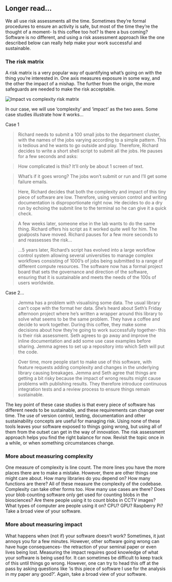 ## Longer read…
We all use risk assessments all the time. Sometimes they’re formal procedures to ensure an activity is safe, but most of the time they’re the thought of a moment- Is this coffee too hot? Is there a bus coming? Software is no different, and using a risk assessment approach like the one described below can really help make your work successful and sustainable.

### The risk matrix
A risk matrix is a very popular way of quantifying what’s going on with the thing you’re interested in. One axis measures exposure in some way, and the other the impact of a mishap. The further from the origin, the more safeguards are needed to make the risk acceptable.

![Impact vs complexity risk matrix](/assets/figures/risk_matrix.png)

In our case, we will use ‘complexity’ and ‘impact’ as the two axes. Some case studies illustrate how it works…

Case 1

> Richard needs to submit a 100 small jobs to the department cluster, with the names of the jobs varying according to a simple pattern. This is tedious and he wants to go outside and play. Therefore, Richard decides to write a short shell script to submit all the jobs. He pauses for a few seconds and asks:

> How complicated is this? It’ll only be about 1 screen of text.

> What’s if it goes wrong? The jobs won’t submit or run and I’ll get some failure emails.

> Here, Richard decides that both the complexity and impact of this tiny piece of software are low. Therefore, using version control and writing documentation is disproportionate right now. He decides to do a dry run by echoing the submit line to the terminal so he can give it a quick check.

>A few weeks later, someone else in the lab wants to do the same thing. Richard offers his script as it worked quite well for him. The goalposts have moved. Richard pauses for a few more seconds to and reassesses the risk…

>…5 years later, Richard’s script has evolved into a large workflow control system allowing several universities to manage complex workflows  consisting of 1000’s of jobs being submitted to a range of different compute resources. The software now has a formal project board that sets the governance and direction of the software, ensuring that it is sustainable and meets the needs of the 100s of users worldwide.

Case 2...

> Jemma has a problem with visualising some data. The usual library can’t cope with the format her data. She’s heard about Seth’s Friday afternoon project where he’s written a wrapper around this library to solve what seems to be the same problem. They have a coffee and decide to work together. During this coffee, they make some decisions about how they’re going to work successfully together- this is their risk assessment. Seth agrees to go away and improve the inline documentation and add some use case examples before sharing. Jemma agrees to set up a repository into which Seth will put the code.

> Over time, more people start to make use of this software, with feature requests adding complexity and changes in the underlying library causing breakages. Jemma and Seth agree that things are getting a bit risky because the impact of wrong results might cause problems with publishing results. They therefore introduce continuous integration tests and a review process to ensure things remain sustainable.

The key point of these case studies is that every piece of software has different needs to be sustainable, and these requirements can change over time. The use of version control, testing, documentation and other sustainability concepts are useful for managing risk. Using none of these tools leaves your software exposed to things going wrong, but using all of them from the outset can get in the way of innovation.
The risk assessment approach helps you find the right balance for now. Revisit the topic once in a while, or when something circumstances change.

### More about measuring complexity
One measure of complexity is line count. The more lines you have the more places there are to make a mistake. However, there are other things one might care about. How many libraries do you depend on? How many functions are there? All of these measure the complexity of the codebase.
Complexity can take other forms too. How many use cases are there? Does your blob counting software only get used for counting blobs in the biosciences? Are there people using it to count blobs in CCTV images? What types of computer are people using it on? CPU? GPU? Raspberry Pi?
Take a broad view of your software.

### More about measuring impact
What happens when (not if) your software doesn’t work? Sometimes, it just annoys you for a few minutes. However, other software going wrong can have huge consequences- the retraction of your seminal paper or even lives being lost.
Measuring the impact requires good knowledge of what your software is being used for. It can sometimes be difficult to keep track of this until things go wrong. However, one can try to head this off at the pass by asking questions like ‘is this piece of software I use for the analysis in my paper any good?’.
Again, take a broad view of your software.
